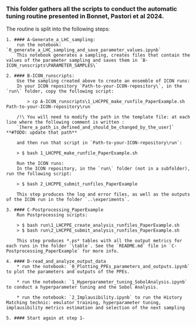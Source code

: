 ### This folder gathers all the scripts to conduct the automatic tuning routine presented in Bonnet, Pastori et al 2024.

The routine is split into the following steps:

	1. #### A-Generate_a_LHC_sampling: 
		run the notebook: `0_generate_a_LHC_sampling_and_save_parameter_values.ipynb`
		This notebook generates a sampling, creates files that contain the values of the parameter sampling and saves them in `B-ICON_runscripts\PARAMETER_SAMPLES\`

	2. #### B-ICON_runscripts:
		Use the sampling created above to create an ensemble of ICON runs:
		In your ICON repository `Path-to-your-ICON-repository\`, in the `run\` folder, copy the following script:

	        > cp A-ICON_runscripts\1_LHCPPE_make_runfile_PaperExample.sh Path-to-your-ICON-repository\run

		/!\ You will need to modify the path in the template file: at each line where the following comment is written : 
		`[here_a_path_is_defined_and_should_be_changed_by_the_user]` **#TODO: update that path**  

		and then run that script in `Path-to-your-ICON-repository\run`:

		> $ bash 1_LHCPPE_make_runfile_PaperExample.sh

		Run the ICON runs:
		In the ICON repository, in the `run\` folder (not in a subfolder), run the following script: 

		> $ bash 2_LHCPPE_submit_runfiles_PaperExample

		This step produces the log and error files, as well as the outputs of the ICON run in the folder `..\experiments`.

	3. #### C-Postprocessing_PaperExample
		Run Postprocessing scripts:

		> $ bash run\1_LHCPPE_create_analysis_runfiles_PaperExample.sh
		> $ bash run\2_LHCPPE_submit_analysis_runfiles_PaperExample.sh

		This step produces *.ps* tables with all the output metrics for each runs in the folder `\table`. See the `README.md` file in `C-Postprocessing_PaperExample` for more info.

	4. #### D-read_and_analyze_output_data
		* run the notebook: `0_Plotting_PPEs_parameters_and_outputs.ipynb` to plot the parameters and outputs of the PPEs.

		* run the notebook: `1_Hyperparameter_tuning_SobolAnalysis.ipynb` to conduct a hyperparameter tuning and the Sobol Analysis.

		* run the notebook: `2_Implausibility.ipynb` to run the History Matching technic: emulator training, hyperparameter tuning, implausibility metrics estimation and selection of the next sampling 

	5. #### Start again at step 1-




